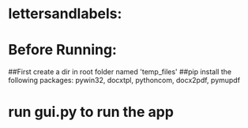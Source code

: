 # lettersandlabels:

# Before Running:
##First create a dir in root folder named 'temp_files'
##pip install the following packages:
  pywin32, docxtpl, pythoncom, docx2pdf, pymupdf

# run gui.py to run the app
